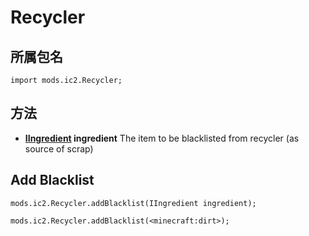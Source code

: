 # Recycler

## 所属包名

`import mods.ic2.Recycler;`

## 方法

- **[IIngredient](/Vanilla/Variable_Types/IIngredient/) ingredient** The item to be blacklisted from recycler (as source of scrap)

## Add Blacklist

```zenscript
mods.ic2.Recycler.addBlacklist(IIngredient ingredient);

mods.ic2.Recycler.addBlacklist(<minecraft:dirt>);
```